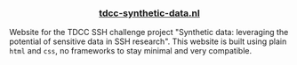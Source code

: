 
<h3 align="center"><a href="https://tdcc-synthetic-data.nl">tdcc-synthetic-data.nl</a></h3>

Website for the TDCC SSH challenge project "Synthetic data: leveraging the potential of sensitive data in SSH research". This website is built using plain `html` and `css`, no frameworks to stay minimal and very compatible.
